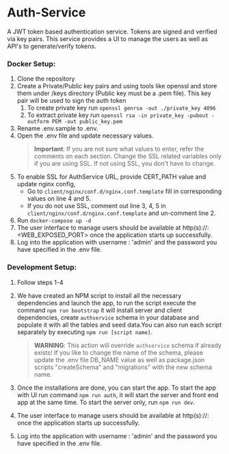 # Auth-Service

A JWT token based authentication service. Tokens are signed and verified via key pairs. This service provides a UI to manage the users as well as API's to generate/verify tokens.

### Docker Setup:

1. Clone the repository
2. Create a Private/Public key pairs and using tools like openssl and  store them under /keys directory (Public key must be a .pem file). This key pair will be used to sign the auth token
   1. To create private key run `openssl genrsa -out ./private_key 4096` 
   2. To extract private key run `openssl rsa -in private_key -pubout -outform PEM -out public_key.pem`
3. Rename .env.sample to .env.
4. Open the .env file and update necessary values. 
    > **Important**: If you are not sure what values to enter, refer the comments on each section.
    Change the SSL related variables only if you are using SSL. If not using SSL, you don't have to change.
5. To enable SSL for AuthService URL, provide CERT_PATH value and update nginx config, 
    - Go to `client/nginx/conf.d/nginx.conf.template` fill in corresponding values on line 4 and 5.
    - If you do not use SSL, comment out line 3, 4, 5 in `client/nginx/conf.d/nginx.conf.template` and un-comment line 2.
4. Run `docker-compose up -d`
5. The user interface to manage users should be available at http(s)://<hostname>:<WEB_EXPOSED_PORT> once the application starts up successfully.
6. Log into the application with username : 'admin' and the password you have specified in the .env file.

### Development Setup:

1. Follow steps 1-4
2. We have created an NPM script to install all the necessary dependencies and launch the app, to run the script execute the command `npm run bootstrap` it will install server and client dependencies,
 create `authservice` schema in your database and populate it with all the tables and seed data.You can also run each script separately by executing `npm run [script name]`.
   > **WARNING**: This action will override `authservice` schema if already exists! If you like to change the name of the schema, please update the .env file DB_NAME value as well as 
   package.json scripts "createSchema" and "migrations" with the new schema name.

3. Once the installations are done, you can start the app. To start the app with UI run command `npm run auth`, it will start the server and front end app at the same time.
To start the server only, run `npm run dev`.
4. The user interface to manage users should be available at http(s)://<hostname>:<Port> once the application starts up successfully.
5. Log into the application with username : 'admin' and the password you have specified in the .env file.

